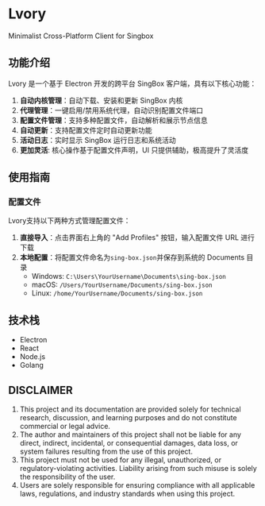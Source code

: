 # Lvory   
Minimalist Cross-Platform Client for Singbox

## 功能介绍

Lvory 是一个基于 Electron 开发的跨平台 SingBox 客户端，具有以下核心功能：

1. **自动内核管理**：自动下载、安装和更新 SingBox 内核
2. **代理管理**：一键启用/禁用系统代理，自动识别配置文件端口
3. **配置文件管理**：支持多种配置文件，自动解析和展示节点信息
4. **自动更新**：支持配置文件定时自动更新功能
5. **活动日志**：实时显示 SingBox 运行日志和系统活动
6. **更加灵活**: 核心操作基于配置文件声明，UI 只提供辅助，极高提升了灵活度

## 使用指南

### 配置文件

Lvory支持以下两种方式管理配置文件：

1. **直接导入**：点击界面右上角的 "Add Profiles" 按钮，输入配置文件 URL 进行下载
2. **本地配置**：将配置文件命名为`sing-box.json`并保存到系统的 Documents 目录
   - Windows: `C:\Users\YourUsername\Documents\sing-box.json`
   - macOS: `/Users/YourUsername/Documents/sing-box.json`
   - Linux: `/home/YourUsername/Documents/sing-box.json`

## 技术栈

- Electron
- React
- Node.js
- Golang

## DISCLAIMER

1. This project and its documentation are provided solely for technical research, discussion, and learning purposes and do not constitute commercial or legal advice.
2. The author and maintainers of this project shall not be liable for any direct, indirect, incidental, or consequential damages, data loss, or system failures resulting from the use of this project.
3. This project must not be used for any illegal, unauthorized, or regulatory-violating activities. Liability arising from such misuse is solely the responsibility of the user.
4. Users are solely responsible for ensuring compliance with all applicable laws, regulations, and industry standards when using this project.
